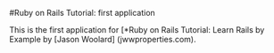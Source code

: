 #Ruby on Rails Tutorial: first application

This is the first application for [*Ruby on Rails Tutorial: Learn Rails by 
Example by [Jason Woolard] (jwwproperties.com).